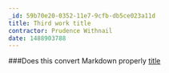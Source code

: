 ```yaml
---
_id: 59b70e20-0352-11e7-9cfb-db5ce023a11d
title: Third work title
contractor: Prudence Withnail
date: 1488903788
---
```

###Does this convert
Markdown properly [title](http://bbc.co.uk)
